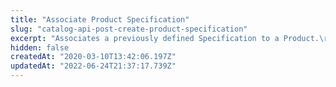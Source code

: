 ```yaml
---
title: "Associate Product Specification"
slug: "catalog-api-post-create-product-specification"
excerpt: "Associates a previously defined Specification to a Product.\r\n\r\n### Request body example\r\n\r\n```json\r\n{\r\n    \"FieldId\": 19,\r\n    \"FieldValueId\": 1,\r\n    \"Text\": \"test\"\r\n}\r\n```\r\n\r\n### Response body example\r\n\r\n```json\r\n{\r\n    \"Id\": 41,\r\n    \"FieldId\": 19,\r\n    \"FieldValueId\": 1,\r\n    \"Text\": \"test\"\r\n}\r\n```"
hidden: false
createdAt: "2020-03-10T13:42:06.197Z"
updatedAt: "2022-06-24T21:37:17.739Z"
---
```

